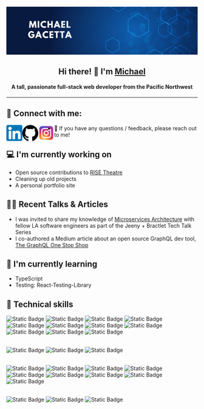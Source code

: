 <!-- ![](https://github.com/gacetta/gacetta/assets/78240758/3bbbd934-6867-41bc-80e5-0807df1efd17) -->

![](https://raw.githubusercontent.com/gacetta/gacetta/main/banners/banner.png)

<h2 align="center"> Hi there! 👋 I'm <a href="https://www.linkedin.com/in/gacetta/">Michael</a></h2>
<h4 align="center"> A tall, passionate full-stack web developer from the Pacific Northwest </h4>
<hr>

## 🤝 Connect with me:

<a href='https://www.linkedin.com/in/gacetta/'>
  <img align='left' src='https://raw.githubusercontent.com/gacetta/gacetta/main/images/linkedin-svgrepo-com.svg' alt='Michael Gacetta | LinkedIn' width='42px'/>
</a>

<a href='https://github.com/gacetta'>
  <img align='left' src='https://raw.githubusercontent.com/gacetta/gacetta/main/images/github-142-svgrepo-com.svg' alt='Michael Gacetta | GitHub' width='42px'/> 
</a>
<a href='https://www.instagram.com/gacetta/'>
  <img align='left' src='https://raw.githubusercontent.com/gacetta/gacetta/main/images/instagram-svgrepo-com.svg' alt='Michael Gacetta | Instagram' width='42px'/> 
</a>

- 💬 If you have any questions / feedback, please reach out to me!

## 💻 I'm currently working on

- Open source contributions to [RISE Theatre](https://www.risetheatre.org/)
- Cleaning up old projects
- A personal portfolio site

## 👨‍🏫 Recent Talks & Articles

- I was invited to share my knowledge of [Microservices Architecture](https://www.linkedin.com/feed/update/urn:li:activity:7057007778195771392/) with fellow LA software engineers as part of the Jeeny + Bractlet Tech Talk Series
- I co-authored a Medium article about an open source GraphQL dev tool, [The GraphQL One Stop Shop](https://medium.com/@cnbryan129/managing-a-complex-graphql-schema-head-on-down-to-the-one-stop-shop-6b27e1c0c82b)

## 🌱 I'm currently learning

- TypeScript
- Testing: React-Testing-Library

## 💼 Technical skills

![Static Badge](https://img.shields.io/badge/Code-JavaScript-yellow?style=flat&logo=JavaScript&logoColor=f7df1e&color=f7df1e)
![Static Badge](https://img.shields.io/badge/Code-TypeScript-blue?style=flat&logo=TypeScript&logoColor=%233178C6&color=%233178C6)
![Static Badge](https://img.shields.io/badge/Code-React-blue?style=flat&logo=React&color=61dbfb)
![Static Badge](https://img.shields.io/badge/Code-Node.js-green?style=flat&logo=Node.js&logoColor=68a063&color=3c873a)
![Static Badge](https://img.shields.io/badge/Code-Express.js-white?style=flat&logo=Express)
![Static Badge](https://img.shields.io/badge/Code-GraphQL-pink?style=flat&logo=GraphQL&logoColor=FF48B0&color=E10098)
![Static Badge](https://img.shields.io/badge/Code-Redux-blue?style=flat&logo=Redux&logoColor=af9bda&color=7a58c1)
![Static Badge](https://img.shields.io/badge/Code-HTML-orange?style=flat&logo=HTML5&logoColor=f06529&color=f06529)
![Static Badge](https://img.shields.io/badge/Code-React_Router-blue?style=flat&logo=React%20Router&logoColor=%23CA4245&color=%23CA4245)
![Static Badge](https://img.shields.io/badge/Code-PostgreSQL-blue?style=flat&logo=PostgreSQL&logoColor=%2360A5FA&color=%234169E1)
![Static Badge](https://img.shields.io/badge/Code-MongoDB-blue?style=flat&logo=MongoDB&logoColor=%2347A248&color=%2347A248)
<br>
<br>

![Static Badge](https://img.shields.io/badge/Style-CSS3-blue?style=flat&logo=CSS3&logoColor=5686f1&color=5686f1)
![Static Badge](https://img.shields.io/badge/Style-Sass-blue?style=flat&logo=Sass&logoColor=%23CC6699&color=%23CC6699)
![Static Badge](https://img.shields.io/badge/Style-PostCSS-blue?style=flat&logo=PostCSS&logoColor=f55121&color=f55121)
<br>
<br>

![Static Badge](https://img.shields.io/badge/Tools-Git-blue?style=flat&logo=Git&logoColor=%23F05032&color=%23F05032)
![Static Badge](https://img.shields.io/badge/Tools-GitHub-blue?style=flat&logo=GitHub&logoColor=%23181717&color=%23181717)
![Static Badge](https://img.shields.io/badge/Tools-Figma-blue?style=flat&logo=Figma&logoColor=%23F24E1E&color=%23F24E1E)
![Static Badge](https://img.shields.io/badge/Tools-Webpack-blue?style=flat&logo=Webpack&logoColor=%238DD6F9&color=%238DD6F9)
![Static Badge](https://img.shields.io/badge/Tools-Postman-blue?style=flat&logo=Postman&logoColor=%23FF6C37&color=%23FF6C37)
![Static Badge](https://img.shields.io/badge/Tools-Vite-blue?style=flat&logo=Vite&logoColor=%23646CFF&color=%23646CFF)
![Static Badge](https://img.shields.io/badge/Tools-npm-blue?style=flat&logo=npm&logoColor=%23CB3837&color=%23CB3837)
![Static Badge](https://img.shields.io/badge/Tools-Vercel-blue?style=flat&logo=Vercel&logoColor=000000&color=000000)
![Static Badge](https://img.shields.io/badge/Tools-VS_Code-blue?style=flat&logo=Visual%20Studio%20Code&logoColor=%23007ACC&color=%23007ACC)
<br>
<br>

![Static Badge](https://img.shields.io/badge/Testing-Jest-blue?style=flat&logo=Jest&logoColor=%23C21325&color=%23C21325)
![Static Badge](https://img.shields.io/badge/Testing-React_Testing_Library-blue?style=flat&logo=Testing%20Library&logoColor=%23E33332&color=%23E33332)
![Static Badge](https://img.shields.io/badge/Testing-Enzyme-blue?style=flat&logo=Airbnb&logoColor=%23FF5A5F&color=%23FF5A5F)

<!--
**gacetta/gacetta** is a ✨ _special_ ✨ repository because its `README.md` (this file) appears on your GitHub profile.

Here are some ideas to get you started:

- 🔭 I’m currently working on ...
- 🌱 I’m currently learning ...
- 👯 I’m looking to collaborate on ...
- 🤔 I’m looking for help with ...
- 💬 Ask me about ...
- 📫 How to reach me: ...
- 😄 Pronouns: ...
- ⚡ Fun fact: ...
  -->
